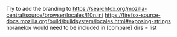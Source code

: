Try to add the branding to
https://searchfox.org/mozilla-central/source/browser/locales/l10n.ini
https://firefox-source-docs.mozilla.org/build/buildsystem/locales.html#exposing-strings
noraneko/ would need to be included in [compare] dirs = list
